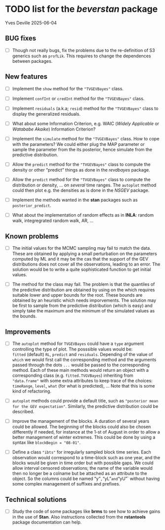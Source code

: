 TODO list for the *beverstan* package
================
Yves Deville
2025-06-04

## BUG fixes

- [ ] Though not really bugs, fix the problems due to the re-definition
  of S3 generics such as `profLik`. This requires to change the
  dependences between packages.

## New features

- [ ] Implement the `show` method for the `"TVGEVBayes"` class.

- [ ] Implement `confInt` or `credInt` method for the `"TVGEVBayes"`
  class.

- [ ] Implement `residuals` (a.k.a; `resid`) method for the
  `"TVGEVBayes"` class to display the generalized residuals.

- [ ] What about some Information Criterion, e.g. WAIC (*Widely
  Applicable* or *Watababe Akaike*) Information Criterion?

- [ ] Implement the `simulate` method for the `"TVGEVBayes"` class. How
  to cope with the parameters? We could either plug the MAP parameter or
  sample the parameter from the its posterior, hence simulate from the
  predictive distribution.

- [ ] Allow the `predict` method for the `"TVGEVBayes"` class to compute
  the density or other “predict” things as done in the *revdbayes*
  package.

- [ ] Allow the `predict` method for the `"TVGEVBayes"` class to compute
  the distribution or density, … on *several* time ranges. The
  `autoplot` method could then plot e.g. the densities as is done in the
  *NSGEV* package.

- [ ] Implement the methods wanted in the **stan** packages such as
  `posterior_predict`.

- [ ] What about the implementation of random effects as in **INLA**:
  random walk, integregrated random walk, AR, …

## Known problems

- [ ] The initial values for the MCMC sampling may fail to match the
  data. These are obtained by applying a small perturbation on the
  parameters computed by ML and it may be the cas that the support of
  the GEV distributions does not cover all the observations, leading to
  an error. The solution would be to write a quite sophisticated
  function to get initial values.

- [ ] The method for the class may fail. The problem is that the
  quantiles of the predictive distribution are obtained by using on the
  which requires suitable lower and upper bounds for the root. These
  bounds are obtained by an heuristic which needs imporvements. The
  solution may be first to sample from the predictive distribution
  (which is easy) and simply take the maximum and the minimum of the
  simulated values as the bounds.

## Improvements

- [ ] The `autoplot` method for `TVGEVBayes` could have a `type`
  argument controlling the type of plot. The posssible values would
  be:  
  `fitted` (default) `RL`, `predict` and `residuals`. Depending of the
  value of `which` we would first call the corresponding method and the
  arguments passed through the dots `...` would be passed to the
  corresponding method. Each of these main methods would return an
  object with a corresponding class (e.g. `fitted.TVGVBayes`) inheriting
  from `"data.frame"` with some extra attributes to keep trace of the
  choices: `timeRange`, `level`, `what` (for what is predicted), … Note
  that this is some kind of refactoring.

- [ ] `autoplot` methods could provide a default title, such as
  `"posterior mean for the GEV expectation"`. Similarly, the predictive
  distribution could be described.

- [ ] Improve the management of the blocks. A duration of several years
  could be allowed. The beginning of the blocks could also be chosen
  differently if needed, for instance at the 1-st of August in order to
  allow a better management of winter extremes. This could be done by
  using a syntax like `blockBegin = "08-01"`.

- [ ] Define a class `"ibts"` for irregularly sampled block time series.
  Each observation would correspond to a time-block such as one year,
  and the blocks would be given in time order but with possible gaps. We
  could allow interval censored observations; the name of the variable
  would then no longer be a colname but be attached as an attribute to
  the object. So the columns could be named ̀“y”`,`“yL”`and`“yU”\`
  without having some complex management of suffixes and prefixes.

## Technical solutions

- [ ] Study the code of some packages like **brms** to see how to
  achieve gains in the use of **Stan**. Also instructions collected from
  the **rstantools** package documentation can help.
